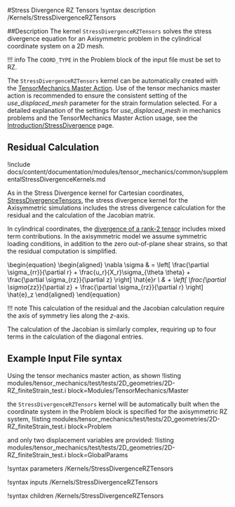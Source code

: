 #Stress Divergence RZ Tensors
!syntax description /Kernels/StressDivergenceRZTensors

##Description
The kernel `StressDivergenceRZTensors` solves the stress divergence equation for an Axisymmetric problem in the cylindrical coordinate system on a 2D mesh.

!!! info
    The `COORD_TYPE` in the Problem block of the input file must be set to RZ.


The `StressDivergenceRZTensors` kernel can be automatically created with the [TensorMechanics Master Action](/systems/Modules/TensorMechanics/Master/index.md). Use of the tensor mechanics master action is recommended to ensure the consistent setting of the _use_displaced_mesh_ parameter for the strain formulation selected.
For a detailed explanation of the settings for _use_displaced_mesh_ in mechanics problems and the TensorMechanics Master Action usage, see the [Introduction/StressDivergence](auto::/introduction/StressDivergence) page.

## Residual Calculation

!include docs/content/documentation/modules/tensor_mechanics/common/supplementalStressDivergenceKernels.md

As in the Stress Divergence kernel for Cartesian coordinates, [StressDivergenceTensors](/StressDivergenceTensors.md), the stress divergence kernel for the Axisymmetric simulations includes the stress divergence calculation for the residual and the calculation of the Jacobian matrix.

In cylindrical coordinates, the [divergence of a rank-2 tensor](https://en.wikipedia.org/wiki/Tensor_derivative_%28continuum_mechanics%29#Cylindrical_polar_coordinates_2) includes mixed term contributions.  In the axisymmetric model we assume symmetric loading conditions, in addition to the zero out-of-plane shear strains, so that the residual computation is simplified.

\begin{equation}
\begin{aligned}
\nabla \sigma  & = \left[ \frac{\partial \sigma_{rr}}{\partial r} + \frac{u_r}{X_r}\sigma_{\theta \theta} + \frac{\partial \sigma_{rz}}{\partial z} \right] \hat{e}_r \\
 & + \left[ \frac{\partial \sigma_{zz}}{\partial z} + \frac{\partial \sigma_{rz}}{\partial r}    \right] \hat{e}_z
\end{aligned}
\end{equation}

!!! note
    This calculation of the residual and the Jacobian calculation require the axis of symmetry lies along the $z$-axis.

The calculation of the Jacobian is similarly complex, requiring up to four terms in the calculation of the diagonal entries.

## Example Input File syntax

Using the tensor mechanics master action, as shown
!listing modules/tensor_mechanics/test/tests/2D_geometries/2D-RZ_finiteStrain_test.i block=Modules/TensorMechanics/Master

the `StressDivergenceRZTensors` kernel will be automatically built when the coordinate system in the Problem block is specified for the axisymmetric RZ system,
!listing modules/tensor_mechanics/test/tests/2D_geometries/2D-RZ_finiteStrain_test.i block=Problem

and only two displacement variables are provided:
!listing modules/tensor_mechanics/test/tests/2D_geometries/2D-RZ_finiteStrain_test.i block=GlobalParams

!syntax parameters /Kernels/StressDivergenceRZTensors

!syntax inputs /Kernels/StressDivergenceRZTensors

!syntax children /Kernels/StressDivergenceRZTensors
